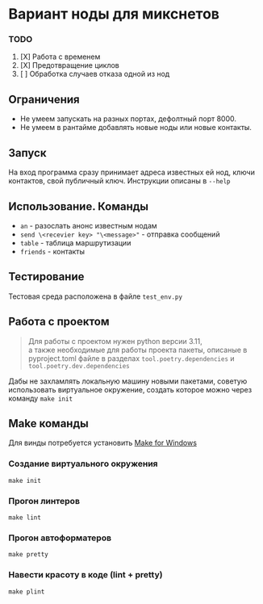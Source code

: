 # Вариант ноды для микснетов

### TODO

1. [X] Работа с временем
2. [X] Предотвращение циклов
3. [ ] Обработка случаев отказа одной из нод

## Ограничения

* Не умеем запускать на разных портах, дефолтный порт 8000.
* Не умеем в рантайме добавлять новые ноды или новые контакты.

## Запуск

На вход программа сразу принимает адреса известных ей нод, ключи контактов, свой публичный ключ.
Инструкции описаны в `--help`

## Использование. Команды
* `an` - разослать анонс известным нодам
* `send \<recevier key> "\<message>"` - отправка сообщений
* `table` - таблица маршрутизации
* `friends` - контакты

## Тестирование
Тестовая среда расположена в файле `test_env.py`

###
## Работа с проектом

> Для работы с проектом нужен python версии 3.11,  
> а также необходимые для работы проекта пакеты, описаные в pyproject.toml файле в разделах `tool.poetry.dependencies` и `tool.poetry.dev.dependencies`

Дабы не захламлять локальную машину новыми пакетами, советую использовать виртуальное окружение, создать которое можно через команду `make init`

###
## Make команды

Для винды потребуется установить [Make for Windows](https://stackoverflow.com/questions/32127524/how-to-install-and-use-make-in-windows)

### Создание виртуального окружения
    make init

### Прогон линтеров
    make lint

### Прогон автоформатеров
    make pretty

### Навести красоту в коде (lint + pretty)
    make plint
